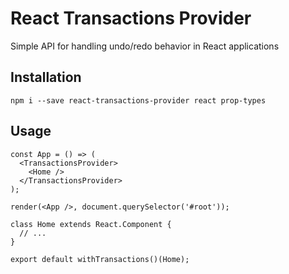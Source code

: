 # React Transactions Provider

Simple API for handling undo/redo behavior in React applications

## Installation
`npm i --save react-transactions-provider react prop-types`

## Usage

```
const App = () => (
  <TransactionsProvider>
    <Home />
  </TransactionsProvider>
);

render(<App />, document.querySelector('#root'));
```

```
class Home extends React.Component {
  // ...
}

export default withTransactions()(Home);
```
